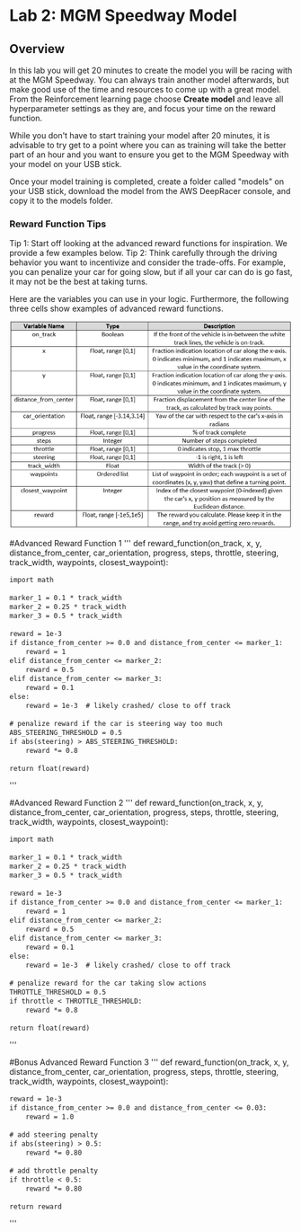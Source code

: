 # Lab 2: MGM Speedway Model

## Overview

In this lab you will get 20 minutes to create the model you will be racing with at the MGM Speedway. You can always train another model afterwards, but make good use of the time and resources to come up with a great model. From the Reinforcement learning page choose **Create model** and leave all hyperparameter settings as they are, and focus your time on the reward function. 

While you don't have to start training your model after 20 minutes, it is advisable to try get to a point where you can as training will take the better part of an hour and you want to ensure you get to the MGM Speedway with your model on your USB stick.

Once your model training is completed, create a folder called "models" on your USB stick, download the model from the AWS DeepRacer console, and copy it to the models folder.

### Reward Function Tips
Tip 1: Start off looking at the advanced reward functions for inspiration. We provide a few examples below.
Tip 2: Think carefully through the driving behavior you want to incentivize and consider the trade-offs. For example, you can penalize your car for going slow, but if all your car can do is go fast, it may not be the best at taking turns.

Here are the variables you can use in your logic. 
Furthermore, the following three cells show examples of advanced reward functions.

![Reward Function Variables](img/reward_vars.png)

#Advanced Reward Function 1
'''
def reward_function(on_track, x, y, distance_from_center, car_orientation, progress, steps, throttle, steering, track_width, waypoints, closest_waypoint):

    import math

    marker_1 = 0.1 * track_width
    marker_2 = 0.25 * track_width
    marker_3 = 0.5 * track_width

    reward = 1e-3
    if distance_from_center >= 0.0 and distance_from_center <= marker_1:
        reward = 1
    elif distance_from_center <= marker_2:
        reward = 0.5
    elif distance_from_center <= marker_3:
        reward = 0.1
    else:
        reward = 1e-3  # likely crashed/ close to off track

    # penalize reward if the car is steering way too much
    ABS_STEERING_THRESHOLD = 0.5
    if abs(steering) > ABS_STEERING_THRESHOLD:
        reward *= 0.8

    return float(reward)
'''

#Advanced Reward Function 2
'''
def reward_function(on_track, x, y, distance_from_center, car_orientation, progress, steps, throttle, steering, track_width, waypoints, closest_waypoint):

    import math

    marker_1 = 0.1 * track_width
    marker_2 = 0.25 * track_width
    marker_3 = 0.5 * track_width

    reward = 1e-3
    if distance_from_center >= 0.0 and distance_from_center <= marker_1:
        reward = 1
    elif distance_from_center <= marker_2:
        reward = 0.5
    elif distance_from_center <= marker_3:
        reward = 0.1
    else:
        reward = 1e-3  # likely crashed/ close to off track

    # penalize reward for the car taking slow actions
    THROTTLE_THRESHOLD = 0.5
    if throttle < THROTTLE_THRESHOLD:
        reward *= 0.8

    return float(reward)
'''

#Bonus Advanced Reward Function 3
'''
def reward_function(on_track, x, y, distance_from_center, car_orientation, progress, steps, throttle, steering, track_width, waypoints, closest_waypoint):

    reward = 1e-3
    if distance_from_center >= 0.0 and distance_from_center <= 0.03:
        reward = 1.0
    
    # add steering penalty
    if abs(steering) > 0.5:
        reward *= 0.80

    # add throttle penalty
    if throttle < 0.5:
        reward *= 0.80

    return reward
'''
